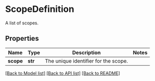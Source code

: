 # ScopeDefinition

A list of scopes.

## Properties
Name | Type | Description | Notes
------------ | ------------- | ------------- | -------------
**scope** | **str** | The unique identifier for the scope. | 

[[Back to Model list]](../README.md#documentation-for-models) [[Back to API list]](../README.md#documentation-for-api-endpoints) [[Back to README]](../README.md)


